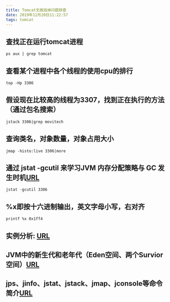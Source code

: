 ```yaml
---
title: Tomcat无故挂掉问题排查
date: 2019年12月20日11:22:57
tags: tomcat
---
```


## 查找正在运行tomcat进程
    ps aux | grep tomcat
 
## 查看某个进程中各个线程的使用cpu的排行
    top -Hp 3306
    
## 假设现在比较高的线程为3307，找到正在执行的方法（通过包名搜索）
    jstack 3306|grep movitech
    
## 查询类名，对象数量，对象占用大小
    jmap -histo:live 3306|more

## 通过 jstat -gcutil 来学习JVM 内存分配策略与 GC 发生时机[URL](https://www.cnblogs.com/orientsun/archive/2012/07/25/2608545.html)
    jstat -gcutil 3306 

## %x即按十六进制输出，英文字母小写，右对齐
    printf %x 0x1ff4    

## 实例分析: [URL](https://www.cnblogs.com/wuchanming/p/7766994.html)
## JVM中的新生代和老年代（Eden空间、两个Survior空间）[URL](https://blog.csdn.net/jisuanjiguoba/article/details/80156781)


## jps、jinfo、jstat、jstack、jmap、jconsole等命令简介[URL](https://my.oschina.net/guoenzhou/blog/389687)
